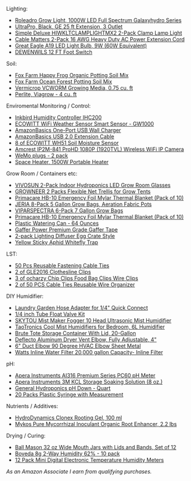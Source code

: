 Lighting:

* [Roleadro Grow Light, 1000W LED Full Spectrum Galaxyhydro Series](https://www.amazon.com/gp/product/B00PH1MQV8?tag=grow00c0-20)
* [UltraPro, Black, GE 25 ft Extension, 3 Outlet](https://www.amazon.com/gp/product/B078NQ52VJ?tag=grow00c0-20)
* [Simple Deluxe HIWKLTCLAMPLIGHTMX2 2-Pack Clamp Lamp Light](https://www.amazon.com/gp/product/B06XD1PK37?tag=grow00c0-20)
* [Cable Matters 2-Pack 16 AWG Heavy Duty AC Power Extension Cord](https://www.amazon.com/gp/product/B0153T1LSM?tag=grow00c0-20)
* [Great Eagle A19 LED Light Bulb, 9W (60W Equivalent)](https://www.amazon.com/gp/product/B07QKN3SFN?tag=grow00c0-20)
* [DEWENWILS 12 FT Foot Switch ](https://www.amazon.com/gp/product/B07TNPYMPV?tag=grow00c0-20)

Soil:

* [Fox Farm Happy Frog Organic Potting Soil Mix](https://www.amazon.com/gp/product/B07VPXSQZT?tag=grow00c0-20)
* [Fox Farm Ocean Forest Potting Soil Mix](https://www.amazon.com/gp/product/B0875WQP6K?tag=grow00c0-20)
* [Vermicrop VCWORM Growing Media, 0.75 cu. ft](https://www.amazon.com/gp/product/B00XY9JM30?tag=grow00c0-20)
* [Perlite, Viagrow - 4 cu. ft ](https://www.amazon.com/gp/product/B01LW1B2YV?tag=grow00c0-20)

Enviromental Monitoring / Control:

* [Inkbird Humidity Controller IHC200](https://www.amazon.com/gp/product/B082PD7164?tag=grow00c0-20)
* [ECOWITT WiFi Weather Sensor Smart Sensor - GW1000](https://www.amazon.com/gp/product/B07JLRFG24?tag=grow00c0-20)
* [AmazonBasics One-Port USB Wall Charger ](https://www.amazon.com/gp/product/B0773JFWDC?tag=grow00c0-20)
* [AmazonBasics USB 2.0 Extension Cable](https://www.amazon.com/gp/product/B00NH11PEY?tag=grow00c0-20)
* [8 of ECOWITT WH51 Soil Moisture Sensor](https://www.amazon.com/gp/product/B07JM621R3?tag=grow00c0-20)
* [Amcrest IP2M-841 ProHD 1080P (1920TVL) Wireless WiFi IP Camera](https://www.amazon.com/gp/product/B0145OQTPG?tag=grow00c0-20)
* [WeMo plugs - 2 pack](https://www.amazon.com/gp/product/B0776YH29B?tag=grow00c0-20)
* [Space Heater, 1500W Portable Heater](https://www.amazon.com/gp/product/B07W7PZK6D?tag=grow00c0-20)


Grow Room / Containers etc:

* [VIVOSUN 2-Pack Indoor Hydroponics LED Grow Room Glasses](https://www.amazon.com/gp/product/B07RBL1XJV?tag=grow00c0-20)
* [GROWNEER 2 Packs Flexible Net Trellis for Grow Tents](https://www.amazon.com/gp/product/B0773HHBK7?tag=grow00c0-20)
* [Primacare HB-10 Emergency Foil Mylar Thermal Blanket (Pack of 10)](https://www.amazon.com/gp/product/B00DZ1NFSK?tag=grow00c0-20)
* [JERIA 8-Pack 5 Gallon Grow Bags, Aeration Fabric Pots](https://www.amazon.com/gp/product/B07T6Y1JBP?tag=grow00c0-20)
* [VIPARSPECTRA 6-Pack 7 Gallon Grow Bags](https://www.amazon.com/gp/product/B07C7VGFKP?tag=grow00c0-20)
* [Primacare HB-10 Emergency Foil Mylar Thermal Blanket (Pack of 10)](https://www.amazon.com/gp/product/B00DZ1NFSK?tag=grow00c0-20)
* [Plastic Watering Can - 64 Ounces](https://www.amazon.com/gp/product/B00TG0QJGY?tag=grow00c0-20)
* [Gaffer Power Premium Grade Gaffer Tape](https://www.amazon.com/gp/product/B00GZE3UJ8?tag=grow00c0-20)
* [2-pack Lighting Diffuser Egg Crate Style](https://www.amazon.com/gp/product/B06XGZVC6R?tag=grow00c0-20)
* [Yellow Sticky Aphid Whitefly Trap](https://www.amazon.com/gp/product/B000I6K3JY?tag=grow00c0-20)

LST:

* [50 Pcs Reusable Fastening Cable Ties](https://www.amazon.com/gp/product/B00O9VKVFK?tag=grow00c0-20)
* [2 of GLE2016 Clothesline Clips](https://www.amazon.com/gp/product/B07C2ZRTVJ?tag=grow00c0-20)
* [3 of ocharzy Chip Clips Food Bag Clips Wire Clips ](https://www.amazon.com/gp/product/B01F3CZKJU?tag=grow00c0-20)
* [2 of 50 PCS Cable Ties Reusable Wire Organizer](https://www.amazon.com/gp/product/B0154MS9Q0?tag=grow00c0-20)

DIY Humidifier:

* [Laundry Garden Hose Adapter for 1/4" Quick Connect](https://www.amazon.com/gp/product/B01LWM05LW?tag=grow00c0-20)
* [1/4 inch Tube Float Valve Kit](https://www.amazon.com/gp/product/B076HDV3Z2?tag=grow00c0-20)
* [SKYTOU Mist Maker Fogger 10 Head Ultrasonic Mist Humidifier](https://www.amazon.com/gp/product/B07SFWMW3P?tag=grow00c0-20)
* [TaoTronics Cool Mist Humidifiers for Bedroom, 6L Humidifier](https://www.amazon.com/gp/product/B07RQX4CJT?tag=grow00c0-20)
* [Brute Tote Storage Container With Lid, 20-Gallon](https://www.amazon.com/gp/product/B001B1C4G0?tag=grow00c0-20)
* [Deflecto Aluminum Dryer Vent Elbow, Fully Adjustable, 4"](https://www.amazon.com/gp/product/B00009W3GJ?tag=grow00c0-20)
* [6" Duct Elbow 90 Degree HVAC Elbow Sheet Metal](https://www.amazon.com/gp/product/B00BLUA5Z8?tag=grow00c0-20)
* [Watts Inline Water Filter 20,000 gallon Capacity- Inline Filter](https://www.amazon.com/gp/product/B000E77I0Y?tag=grow00c0-20)

pH:

* [Apera Instruments AI316 Premium Series PC60 pH Meter](https://www.amazon.com/gp/product/B078NP7HG2?tag=grow00c0-20)
* [Apera Instruments 3M KCL Storage Soaking Solution (8 oz.) ](https://www.amazon.com/gp/product/B07NXTBD8D?tag=grow00c0-20)
* [General Hydroponics pH Down - Quart](https://www.amazon.com/gp/product/B00CJID1I4?tag=grow00c0-20)
* [20 Packs Plastic Syringe with Measurement](https://www.amazon.com/gp/product/B07P25XH8Z?tag=grow00c0-20)

Nutrients / Additives:

* [HydroDynamics Clonex Rooting Gel, 100 ml](https://www.amazon.com/gp/product/B004Q3NN4W?tag=grow00c0-20)
* [Mykos Pure Mycorrhizal Inoculant Organic Root Enhancer, 2.2 lbs](https://www.amazon.com/gp/product/B003STB5N6?tag=grow00c0-20)

Drying / Curing:

* [Ball Mason 32 oz Wide Mouth Jars with Lids and Bands, Set of 12](https://www.amazon.com/gp/product/B07HGG3DD1?tag=grow00c0-20)
* [Boveda 8g 2-Way Humidity 62% - 10 pack](https://www.amazon.com/gp/product/B00JV27MF4?tag=grow00c0-20)
* [12 Pack Mini Digital Electronic Temperature Humidity Meters](https://www.amazon.com/gp/product/B07X3KG67S?tag=grow00c0-20)

*As an Amazon Associate I earn from qualifying purchases.*